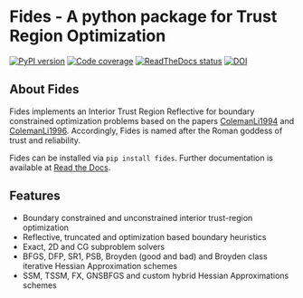 # Fides - A python package for Trust Region Optimization

<a href="https://badge.fury.io/py/fides">
  <img src="https://badge.fury.io/py/fides.svg" alt="PyPI version"></a>
<a href="https://codecov.io/gh/fides-dev/fides">
  <img src="https://codecov.io/gh/fides-dev/fides/branch/master/graph/badge.svg" alt="Code coverage"></a>
<a href="https://fides-optimizer.readthedocs.io/en/latest/?badge=latest">
 <img src="https://readthedocs.org/projects/fides-optimizer/badge/?version=latest" alt="ReadTheDocs status"></a>
<a href="https://zenodo.org/badge/latestdoi/312057973">
 <img src="https://zenodo.org/badge/312057973.svg" alt="DOI"></a>

## About Fides

Fides implements an Interior Trust Region Reflective for boundary constrained
optimization problems based on the papers
[ColemanLi1994](https://doi.org/10.1007/BF01582221) and
[ColemanLi1996](http://dx.doi.org/10.1137/0806023). Accordingly, Fides is named
after the Roman goddess of trust and
reliability.

Fides can be installed via `pip install fides`. Further documentation is
 available at [Read the Docs](https://fides-optimizer.readthedocs.io/).
 
 
## Features


* Boundary constrained and unconstrained interior trust-region optimization
* Reflective, truncated and optimization based boundary heuristics
* Exact, 2D and CG subproblem solvers
* BFGS, DFP, SR1, PSB, Broyden (good and bad) and Broyden class iterative
 Hessian Approximation schemes
* SSM, TSSM, FX, GNSBFGS and custom hybrid Hessian Approximations schemes

